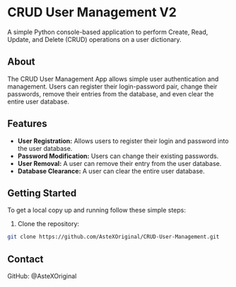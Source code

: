 # CRUD User Management V2

A simple Python console-based application to perform Create, Read, Update, and Delete (CRUD) operations on a user dictionary.

## About

The CRUD User Management App allows simple user authentication and management. Users can register their login-password pair, change their passwords, remove their entries from the database, and even clear the entire user database.

## Features
- **User Registration:** Allows users to register their login and password into the user database.
- **Password Modification:** Users can change their existing passwords.
- **User Removal:** A user can remove their entry from the user database.
- **Database Clearance:** A user can clear the entire user database.
## Getting Started

To get a local copy up and running follow these simple steps:

1. Clone the repository: 
```bash
git clone https://github.com/AsteXOriginal/CRUD-User-Management.git
```

## Contact

GitHub: @AsteXOriginal
